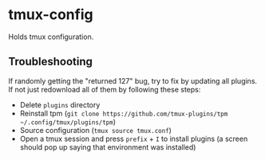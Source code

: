 # tmux-config

Holds tmux configuration.

## Troubleshooting

If randomly getting the "returned 127" bug, try to fix by updating all plugins. If not just redownload all of them by following these steps:

- Delete `plugins` directory
- Reinstall tpm (`git clone https://github.com/tmux-plugins/tpm ~/.config/tmux/plugins/tpm`)
- Source configuration (`tmux source tmux.conf`)
- Open a tmux session and press `prefix` + `I` to install plugins (a screen should pop up saying that environment was installed)

